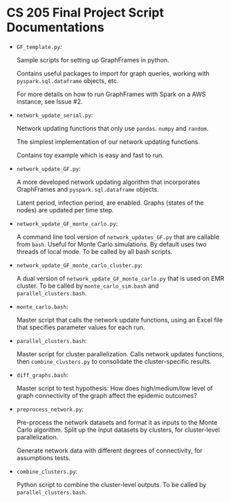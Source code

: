 # CS 205 Final Project Script Documentations

* `GF_template.py`: 
   
   Sample scripts for setting up GraphFrames in python. 

   Contains useful packages to import for graph queries, working with `pyspark.sql.dataframe` objects, etc. 
   
   For more details on how to run GraphFrames with Spark on a AWS instance, see Issue #2.

* `network_update_serial.py`:

   Network updating functions that only use `pandas`. `numpy` and `random`. 
   
   The simplest implementation of our network updating functions. 
   
   Contains toy example which is easy and fast to run. 

* `network_update_GF.py`:

   A more developed network updating algorithm that incorporates GraphFrames and `pyspark.sql.dataframe` objects. 
   
   Latent period, infection period, are enabled. Graphs (states of the nodes) are updated per time step.

* `network_update_GF_monte_carlo.py`:

   A command line tool version of `network_updates_GF.py` that are callable from `bash`. Useful for Monte Carlo simulations. By default uses two threads of local mode. To be called by all bash scripts.

* `network_update_GF_monte_carlo_cluster.py`:

   A dual version of `network_update_GF_monte_carlo.py` that is used on EMR cluster. To be called by `monte_carlo_sim.bash` and `parallel_clusters.bash`. 

* `monte_carlo.bash`:

   Master script that calls the network update functions, using an Excel file that specifies parameter values for each run. 

* `parallel_clusters.bash`:

   Master script for cluster parallelization. Calls network updates functions, then `combine_clusters.py` to consolidate the cluster-specific results.

* `diff_graphs.bash`:

   Master script to test hypothesis: How does high/medium/low level of graph connectivity of the graph affect the epidemic outcomes?
   
* `preprocess_network.py`:

   Pre-process the network datasets and format it as inputs to the Monte Carlo algorithm. Split up the input datasets by clusters, for cluster-level parallelization. 

   Generate network data with different degrees of connectivity, for assumptions tests.

* `combine_clusters.py`:
   
   Python script to combine the cluster-level outputs. To be called by `parallel_clusters.bash`.
